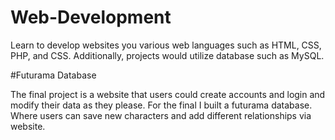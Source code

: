 # Web-Development

Learn to develop websites you various web languages such as HTML, CSS, PHP, and CSS. Additionally, projects would utilize database such as MySQL. 

#Futurama Database

The final project is a website that users could create accounts and login and modify their data as they please. For the final I built a futurama database. Where users can save new characters and add different relationships via website.

